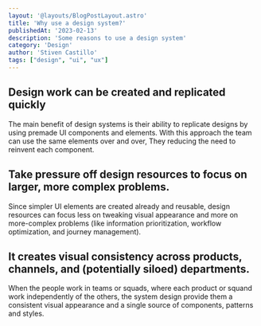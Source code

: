 ```yaml
---
layout: '@layouts/BlogPostLayout.astro'
title: 'Why use a design system?'
publishedAt: '2023-02-13'
description: 'Some reasons to use a design system'
category: 'Design'
author: 'Stiven Castillo'
tags: ["design", "ui", "ux"]
---
```



## Design work can be created and replicated quickly
The main benefit of design systems is their ability to replicate designs by using premade UI components and elements. With this approach the team can use the same elements over and over, They reducing the need to reinvent each component.

## Take pressure off design resources to focus on larger, more complex problems.
Since simpler UI elements are created already and reusable, design resources can focus less on tweaking visual appearance and more on more-complex problems (like information prioritization, workflow optimization, and journey management).

## It creates visual consistency across products, channels, and (potentially siloed) departments.
When the people work in teams or squads, where each product or squand work independently of the others, the system design provide them a consistent visual appearance and a single source of components, patterns and styles.


